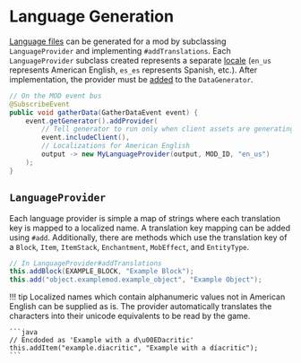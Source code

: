 Language Generation
===================

[Language files][lang] can be generated for a mod by subclassing `LanguageProvider` and implementing `#addTranslations`. Each `LanguageProvider` subclass created represents a separate [locale] (`en_us` represents American English, `es_es` represents Spanish, etc.). After implementation, the provider must be [added][datagen] to the `DataGenerator`.

```java
// On the MOD event bus
@SubscribeEvent
public void gatherData(GatherDataEvent event) {
    event.getGenerator().addProvider(
        // Tell generator to run only when client assets are generating
        event.includeClient(),
        // Localizations for American English
        output -> new MyLanguageProvider(output, MOD_ID, "en_us")
    );
}
```

`LanguageProvider`
------------------

Each language provider is simple a map of strings where each translation key is mapped to a localized name. A translation key mapping can be added using `#add`. Additionally, there are methods which use the translation key of a `Block`, `Item`, `ItemStack`, `Enchantment`, `MobEffect`, and `EntityType`.

```java
// In LanguageProvider#addTranslations
this.addBlock(EXAMPLE_BLOCK, "Example Block");
this.add("object.examplemod.example_object", "Example Object");
```

!!! tip
    Localized names which contain alphanumeric values not in American English can be supplied as is. The provider automatically translates the characters into their unicode equivalents to be read by the game.

    ```java
    // Encdoded as 'Example with a d\u00EDacritic'
    this.addItem("example.diacritic", "Example with a díacritic");
    ```

[lang]: ../../concepts/internationalization.md
[locale]: https://minecraft.fandom.com/wiki/Language#Languages
[datagen]: ../index.md#data-providers
